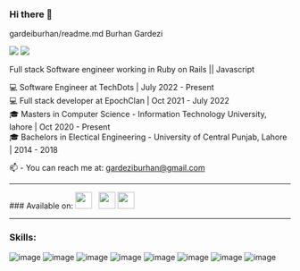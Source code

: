 ### Hi there 👋


gardeiburhan/readme.md
Burhan Gardezi

<img src="{https://img.shields.io/badge/-LeetCode-FFA116?style=for-the-badge&logo=LeetCode&logoColor=black}" />
<img src="{https://img.shields.io/badge/LinkedIn-0077B5?style=for-the-badge&logo=linkedin&logoColor=white}" />

Full stack Software engineer working in Ruby on Rails || Javascript

💻 Software Engineer at TechDots | July 2022 - Present <br/>
💻 Full stack developer at EpochClan | Oct 2021 - July 2022 <br/>
🎓 Masters in Computer Science - Information Technology University, lahore | Oct 2020 - Present <br/>
🎓 Bachelors in Electical Engineering - University of Central Punjab, Lahore | 2014 - 2018 <br/>

📫 - You can reach me at: gardeziburhan@gmail.com

<hr/>
### Available on:
<a href="https://www.linkedin.com/in/burhan-gardezi/"><img height="30" src="https://github.com/WaylonWalker/WaylonWalker/blob/main/icon/linkedin.png?raw=true"></a>&nbsp;&nbsp;
<a href="https://www.instagram.com/gardeziburhan/"><img height="30" src="https://github.com/WaylonWalker/WaylonWalker/blob/main/icon/instagram.png?raw=true"></a>
<a href="https://leetcode.com/BurhanGardezi/"><img height="30" src="https://leetcode.com/_next/static/images/logo-ff2b712834cf26bf50a5de58ee27bcef.png"></a>

<hr/>

### Skills:
![image](https://user-images.githubusercontent.com/81084410/196358605-3b980dbe-3d9b-4e1c-8c7c-c90d4950a758.png)
![image](https://user-images.githubusercontent.com/81084410/196360414-3cee21ed-1808-4e25-af04-07a49f4fe8c9.png) 
 ![image](https://user-images.githubusercontent.com/81084410/196358446-193c76c5-c29d-4f67-a632-a635d3a0c49e.png) ![image](https://user-images.githubusercontent.com/81084410/196358975-d4161954-0d6c-4e78-ac36-d8cef596d4b3.png) ![image](https://user-images.githubusercontent.com/81084410/196359239-881014f8-3c0f-4a7d-af4f-f8934bda2118.png) ![image](https://user-images.githubusercontent.com/81084410/196359331-96df6b37-7ed4-4843-9bc9-5396f881816d.png) ![image](https://user-images.githubusercontent.com/81084410/196359836-be775418-8c2c-460f-aed2-1426e0bca232.png) ![image](https://user-images.githubusercontent.com/81084410/196359985-9b5701d4-45c4-43fb-9f62-4eb04c1c5b7b.png)








